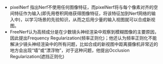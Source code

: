 * pixelNerf 指出Nerf不使用任何图像特征，而pixelNerf将与每个像素对齐的空间特征作为输入(即先用卷积网络获得图像特征，将该特征加到Nerf网络的输入中)，以学习场景的先验知识，从而之后用少量的输入视图就可以合成新视图。
* FreeNerf认为高频成分是在少数镜头神经渲染中观察到模糊图像的主要原因，因此提出Frequency Regularization(频率正则化)；他还认为频率正则化不能解决少镜头神经渲染中的所有问题，比如合成的新视图中距离摄像机非常近的地方会出现“墙”或“漂浮物”，对于这种问题，他提出Occlusion Regularization(遮挡正则化)